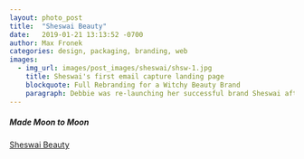 ```yaml
---
layout: photo_post
title:  "Sheswai Beauty"
date:   2019-01-21 13:13:52 -0700
author: Max Fronek
categories: design, packaging, branding, web
images:
  - img_url: images/post_images/sheswai/shsw-1.jpg
    title: Sheswai's first email capture landing page
    blockquote: Full Rebranding for a Witchy Beauty Brand
    paragraph: Debbie was re-launching her successful brand Sheswai after a long hiatus.  Though they had previously made award-winning lacquer nail polish, she wanted to shift into something more holistic.
---
```


##### Made Moon to Moon
[Sheswai Beauty](http://sheswaibeauty.com)
